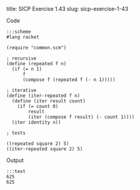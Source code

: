 title: SICP Exercise 1.43
slug: sicp-exercise-1-43

Code
```
:::scheme
#lang racket

(require "common.scm")

; recursive
(define (repeated f n)
  (if (= n 1)
      f
      (compose f (repeated f (- n 1)))))

; iterative
(define (iter-repeated f n)
  (define (iter result count)
    (if (= count 0)
        result
        (iter (compose f result) (- count 1))))
  (iter identity n))

; tests

((repeated square 2) 5)
((iter-repeated square 2) 5)
```

Output
```
:::text
625
625
```

